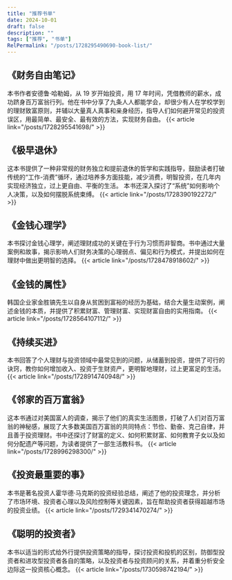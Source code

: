 ```yaml
---
title: "推荐书单"
date: 2024-10-01
draft: false
description: ""
tags: ["推荐", "书单"]
RelPermalink: "/posts/1728295490690-book-list/"
---
```


## 《财务自由笔记》

本书作者安德鲁·哈勒姆，从 19 岁开始投资，用 17 年时间，凭借教师的薪水，成功跻身百万富翁行列。他在书中分享了九条人人都能学会，却很少有人在学校学到的理财致富原则，并辅以大量真人真事和亲身经历，指导人们如何避开常见的投资误区，用最简单、最安全、最有效的方法，实现财务自由。
{{< article link="/posts/1728295541698/" >}}

## 《极早退休》

这本书提供了一种非常规的财务独立和提前退休的哲学和实践指导，鼓励读者打破传统的“工作-消费”循环，通过培养多方面技能，减少消费，明智投资，在几年内实现经济独立，过上更自由、平衡的生活。  本书还深入探讨了“系统”如何影响个人决策，以及如何摆脱系统束缚。
{{< article link="/posts/1728390192272/" >}}

## 《金钱心理学》

本书探讨金钱心理学，阐述理财成功的关键在于行为习惯而非智商。书中通过大量案例和故事，揭示影响人们财务决策的心理弱点、偏见和行为模式，并提出如何在理财中做出更明智的选择。
{{< article link="/posts/1728478918602/" >}}

## 《金钱的属性》

韩国企业家金胜镐先生以自身从贫困到富裕的经历为基础，结合大量生动案例，阐述金钱的本质，并提供了积累财富、管理财富、实现财富自由的实用指南。
{{< article link="/posts/1728564107112/" >}}

## 《持续买进》

本书回答了个人理财与投资领域中最常见到的问题，从储蓄到投资，提供了可行的诀窍，教你如何增加收入、投资于生财资产，更明智地理财，过上更富足的生活。
{{< article link="/posts/1728914740948/" >}}

## 《邻家的百万富翁》

这本书通过对美国富人的调查，揭示了他们的真实生活图景，打破了人们对百万富翁的神秘感，展现了大多数美国百万富翁的共同特点：节俭、勤奋、克己自律，并且善于投资理财。书中还探讨了财富的定义、如何积累财富、如何教育子女以及如何分配遗产等问题，为读者提供了一部生活教科书。
{{< article link="/posts/1728996298300/" >}}

## 《投资最重要的事》

本书是著名投资人霍华德·马克斯的投资经验总结，阐述了他的投资理念，并分析了市场环境、投资者心理以及风险控制等关键因素，旨在帮助投资者获得超越市场的投资业绩。
{{< article link="/posts/1729341470274/" >}}

## 《聪明的投资者》

本书以适当的形式给外行提供投资策略的指导，探讨投资和投机的区别，防御型投资者和进攻型投资者各自的策略，以及投资者与投资顾问的关系，并着重分析安全边际这一投资核心概念。
{{< article link="/posts/1730598742194/" >}}